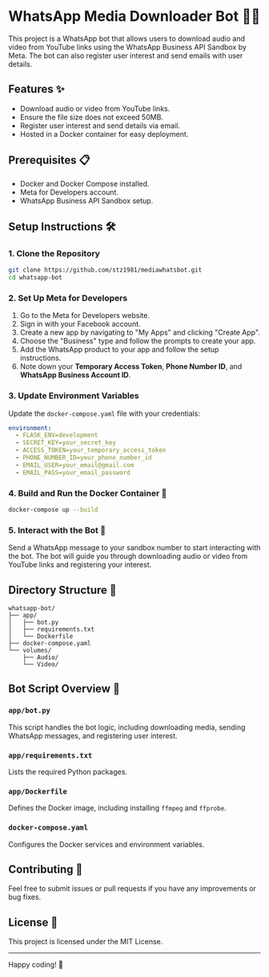 # WhatsApp Media Downloader Bot 🎥🎵

This project is a WhatsApp bot that allows users to download audio and video from YouTube links using the WhatsApp Business API Sandbox by Meta. The bot can also register user interest and send emails with user details.

## Features ✨
- Download audio or video from YouTube links.
- Ensure the file size does not exceed 50MB.
- Register user interest and send details via email.
- Hosted in a Docker container for easy deployment.

## Prerequisites 📋
- Docker and Docker Compose installed.
- Meta for Developers account.
- WhatsApp Business API Sandbox setup.

## Setup Instructions 🛠️

### 1. Clone the Repository
```bash
git clone https://github.com/stz1981/mediawhatsbot.git
cd whatsapp-bot
```

### 2. Set Up Meta for Developers
1. Go to the Meta for Developers website.
2. Sign in with your Facebook account.
3. Create a new app by navigating to "My Apps" and clicking "Create App".
4. Choose the "Business" type and follow the prompts to create your app.
5. Add the WhatsApp product to your app and follow the setup instructions.
6. Note down your **Temporary Access Token**, **Phone Number ID**, and **WhatsApp Business Account ID**.

### 3. Update Environment Variables
Update the `docker-compose.yaml` file with your credentials:
```yaml
environment:
  - FLASK_ENV=development
  - SECRET_KEY=your_secret_key
  - ACCESS_TOKEN=your_temporary_access_token
  - PHONE_NUMBER_ID=your_phone_number_id
  - EMAIL_USER=your_email@gmail.com
  - EMAIL_PASS=your_email_password
```

### 4. Build and Run the Docker Container 🐳
```bash
docker-compose up --build
```

### 5. Interact with the Bot 🤖
Send a WhatsApp message to your sandbox number to start interacting with the bot. The bot will guide you through downloading audio or video from YouTube links and registering your interest.

## Directory Structure 📂
```
whatsapp-bot/
├── app/
│   ├── bot.py
│   ├── requirements.txt
│   └── Dockerfile
├── docker-compose.yaml
└── volumes/
    ├── Audio/
    └── Video/
```

## Bot Script Overview 📜

### `app/bot.py`
This script handles the bot logic, including downloading media, sending WhatsApp messages, and registering user interest.

### `app/requirements.txt`
Lists the required Python packages.

### `app/Dockerfile`
Defines the Docker image, including installing `ffmpeg` and `ffprobe`.

### `docker-compose.yaml`
Configures the Docker services and environment variables.

## Contributing 🤝
Feel free to submit issues or pull requests if you have any improvements or bug fixes.

## License 📄
This project is licensed under the MIT License.

---

Happy coding! 🚀
